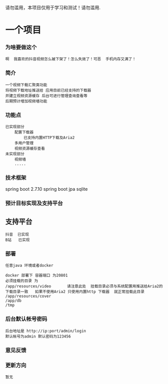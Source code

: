
请勿滥用，本项目仅用于学习和测试！请勿滥用.

# 一个项目   
### 为啥要做这个
    啊  我喜欢的抖音视频怎么被下架了！怎么失效了！可恶  手机内存又满了！
### 简介
    一个视频下载汇聚类功能  
    将视频下载地址推送给 应用目前已经支持的下载器 
    并建立视频资源缓存 后台可进行管理查询查看等 
    后期预计增加视频墙功能

### 功能点
    已实现部分
        配置下载器
            已支持内置HTTP下载及Aria2 
        多用户管理
        视频资源缓存查看
    未实现部分
        视频墙
        .....
### 技术框架
spring boot 2.7.10
spring boot jpa
sqlite 

### 预计目标实现及支持平台

## 支持平台
    抖音  已实现
    B站   已实现
### 部署
    任意java 环境或者docker
    
    docker 部署下 容器端口 为20801
    必须挂载的目录 为
    /app/resources/video       请注意此处  挂载目录必须与系统配置用推送给Aria2的下载目录一致   如果不使用Aria2 只使用内置http 下载器  就正常挂载此目录
    /app/resources/cover
    /app/db
    /tmp
### 后台默认帐号密码
    后台地址是 http://ip:port/admin/login
    默认帐号为admin 默认密码为123456
### 意见反馈
    
### 更新方向
    暂无
